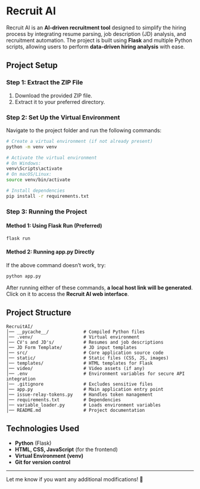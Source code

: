 # **Recruit AI**  

Recruit AI is an **AI-driven recruitment tool** designed to simplify the hiring process by integrating resume parsing, job description (JD) analysis, and recruitment automation. The project is built using **Flask** and multiple Python scripts, allowing users to perform **data-driven hiring analysis** with ease.  

## **Project Setup**  

### **Step 1: Extract the ZIP File**  
1. Download the provided ZIP file.  
2. Extract it to your preferred directory.  

### **Step 2: Set Up the Virtual Environment**  
Navigate to the project folder and run the following commands:  

```sh
# Create a virtual environment (if not already present)
python -m venv venv

# Activate the virtual environment
# On Windows:
venv\Scripts\activate
# On macOS/Linux:
source venv/bin/activate

# Install dependencies
pip install -r requirements.txt
```

### **Step 3: Running the Project**  
#### **Method 1: Using Flask Run (Preferred)**  
```sh
flask run
```
#### **Method 2: Running app.py Directly**  
If the above command doesn’t work, try:  
```sh
python app.py
```
After running either of these commands, **a local host link will be generated**. Click on it to access the **Recruit AI web interface**.  

## **Project Structure**  

```
RecruitAI/
│── __pycache__/             # Compiled Python files
│── .venv/                   # Virtual environment
│── CV's and JD's/           # Resumes and job descriptions
│── JD Form Template/        # JD input templates
│── src/                     # Core application source code
│── static/                  # Static files (CSS, JS, images)
│── templates/               # HTML templates for Flask
│── video/                   # Video assets (if any)
│── .env                     # Environment variables for secure API integration
│── .gitignore               # Excludes sensitive files
│── app.py                   # Main application entry point
│── issue-relay-tokens.py    # Handles token management
│── requirements.txt         # Dependencies
│── variable_loader.py       # Loads environment variables
│── README.md                # Project documentation
```

## **Technologies Used**  
- **Python** (Flask)  
- **HTML, CSS, JavaScript** (for the frontend)  
- **Virtual Environment (venv)**  
- **Git for version control**  


---

Let me know if you want any additional modifications! 🚀
